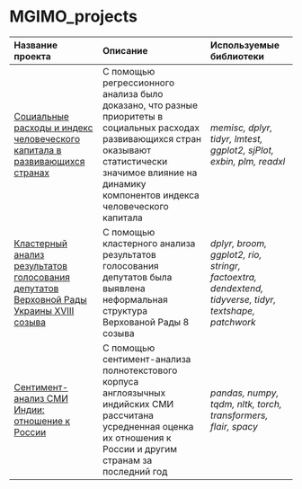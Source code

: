 # MGIMO_projects
| **Название проекта**  | **Описание**           | **Используемые библиотеки** |
| :-------------------- | :--------------------- |:----------------------------|
|[Социальные расходы и индекс человеческого капитала в развивающихся странах]()|С помощью регрессионного анализа было доказано, что разные приоритеты в социальных расходах развивающихся стран оказывают статистически значимое влияние на динамику компонентов индекса человеческого капитала| *memisc, dplyr, tidyr, lmtest, ggplot2, sjPlot, exbin, plm, readxl*
|[Кластерный анализ результатов голосования депутатов Верховной Рады Украины XVIII созыва]()|C помощью кластерного анализа результатов голосования депутатов была выявлена неформальная структура Верхованой Рады 8 созыва |*dplyr, broom, ggplot2, rio, stringr, factoextra, dendextend, tidyverse, tidyr, textshape, patchwork*
|[Сентимент-анализ СМИ Индии: отношение к России](https://github.com/karasevdy/MGIMO_projects/tree/main/NER_sentiment)|С помощью сентимент-анализа полнотекстового корпуса англоязычных индийских СМИ рассчитана усредненная оценка их отношения к России и другим странам за последний год|*pandas, numpy, tqdm, nltk, torch, transformers, flair, spacy* 
